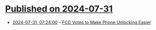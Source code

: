 # [Published on 2024-07-31](index.md)

* [2024-07-31, 07:24:00](https://soylentnews.org/article.pl?sid=24/07/30/025225&from=rss) - [FCC Votes to Make Phone Unlocking Easier](https://soylentnews.org/article.pl?sid=24/07/30/025225&from=rss)
